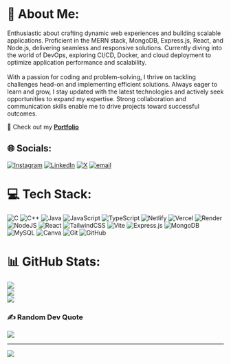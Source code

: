# 💫 About Me:
Enthusiastic about crafting dynamic web experiences and building scalable applications. Proficient in the MERN stack, MongoDB, Express.js, React, and Node.js, delivering seamless and responsive solutions. Currently diving into the world of DevOps, exploring CI/CD, Docker, and cloud deployment to optimize application performance and scalability.<br><br>With a passion for coding and problem-solving, I thrive on tackling challenges head-on and implementing efficient solutions. Always eager to learn and grow, I stay updated with the latest technologies and actively seek opportunities to expand my expertise. Strong collaboration and communication skills enable me to drive projects toward successful outcomes.

📌 Check out my **[Portfolio](https://jyotiradityaportfolio.netlify.app/)**

## 🌐 Socials:
[![Instagram](https://img.shields.io/badge/Instagram-%23E4405F.svg?logo=Instagram&logoColor=white)](https://instagram.com/justtt.rixhi_) [![LinkedIn](https://img.shields.io/badge/LinkedIn-%230077B5.svg?logo=linkedin&logoColor=white)](https://linkedin.com/in/jyotiraditya--swain) [![X](https://img.shields.io/badge/X-black.svg?logo=X&logoColor=white)](https://x.com/jyotiraditya077) [![email](https://img.shields.io/badge/Email-D14836?logo=gmail&logoColor=white)](mailto:jyotiradityaswain123@gmail.com) 

# 💻 Tech Stack:
![C](https://img.shields.io/badge/c-%2300599C.svg?style=plastic&logo=c&logoColor=white) ![C++](https://img.shields.io/badge/c++-%2300599C.svg?style=plastic&logo=c%2B%2B&logoColor=white) ![Java](https://img.shields.io/badge/java-%23ED8B00.svg?style=plastic&logo=openjdk&logoColor=white) ![JavaScript](https://img.shields.io/badge/javascript-%23323330.svg?style=plastic&logo=javascript&logoColor=%23F7DF1E) ![TypeScript](https://img.shields.io/badge/typescript-%23007ACC.svg?style=plastic&logo=typescript&logoColor=white) ![Netlify](https://img.shields.io/badge/netlify-%23000000.svg?style=plastic&logo=netlify&logoColor=#00C7B7) ![Vercel](https://img.shields.io/badge/vercel-%23000000.svg?style=plastic&logo=vercel&logoColor=white) ![Render](https://img.shields.io/badge/Render-%46E3B7.svg?style=plastic&logo=render&logoColor=white) ![NodeJS](https://img.shields.io/badge/node.js-6DA55F?style=plastic&logo=node.js&logoColor=white) ![React](https://img.shields.io/badge/react-%2320232a.svg?style=plastic&logo=react&logoColor=%2361DAFB) ![TailwindCSS](https://img.shields.io/badge/tailwindcss-%2338B2AC.svg?style=plastic&logo=tailwind-css&logoColor=white) ![Vite](https://img.shields.io/badge/vite-%23646CFF.svg?style=plastic&logo=vite&logoColor=white) ![Express.js](https://img.shields.io/badge/express.js-%23404d59.svg?style=plastic&logo=express&logoColor=%2361DAFB) ![MongoDB](https://img.shields.io/badge/MongoDB-%234ea94b.svg?style=plastic&logo=mongodb&logoColor=white) ![MySQL](https://img.shields.io/badge/mysql-4479A1.svg?style=plastic&logo=mysql&logoColor=white) ![Canva](https://img.shields.io/badge/Canva-%2300C4CC.svg?style=plastic&logo=Canva&logoColor=white) ![Git](https://img.shields.io/badge/git-%23F05033.svg?style=plastic&logo=git&logoColor=white) ![GitHub](https://img.shields.io/badge/github-%23121011.svg?style=plastic&logo=github&logoColor=white)
# 📊 GitHub Stats:
![](https://github-readme-stats.vercel.app/api?username=Jyotiraditya077&theme=gotham&hide_border=true&include_all_commits=true&count_private=true)<br/>
![](https://nirzak-streak-stats.vercel.app/?user=Jyotiraditya077&theme=gotham&hide_border=true)<br/>
![](https://github-readme-stats.vercel.app/api/top-langs/?username=Jyotiraditya077&theme=gotham&hide_border=true&include_all_commits=true&count_private=true&layout=compact)

### ✍️ Random Dev Quote
![](https://quotes-github-readme.vercel.app/api?type=horizontal&theme=dark)

---
[![](https://visitcount.itsvg.in/api?id=Jyotiraditya077&icon=10&color=5)](https://visitcount.itsvg.in)

<!-- Proudly created with GPRM ( https://gprm.itsvg.in ) -->
